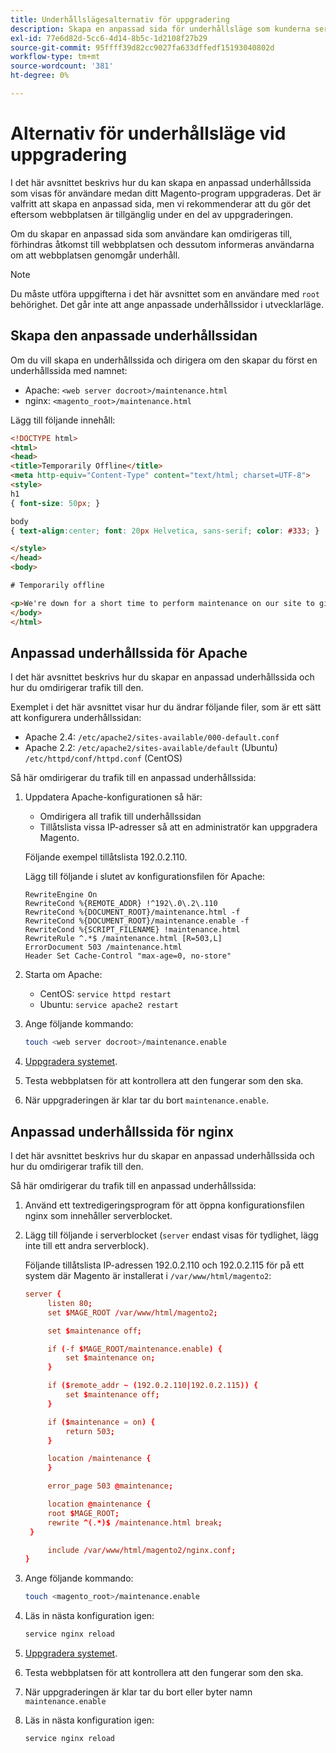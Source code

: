```yaml
---
title: Underhållslägesalternativ för uppgradering
description: Skapa en anpassad sida för underhållsläge som kunderna ser på Adobe Commerce eller Magento Open Source i butiken medan du utför en uppgradering.
exl-id: 77e6d82d-5cc6-4d14-8b5c-1d2108f27b29
source-git-commit: 95ffff39d82cc9027fa633dffedf15193040802d
workflow-type: tm+mt
source-wordcount: '381'
ht-degree: 0%

---
```


# Alternativ för underhållsläge vid uppgradering

I det här avsnittet beskrivs hur du kan skapa en anpassad underhållssida som visas för användare medan ditt Magento-program uppgraderas. Det är valfritt att skapa en anpassad sida, men vi rekommenderar att du gör det eftersom webbplatsen är tillgänglig under en del av uppgraderingen.

Om du skapar en anpassad sida som användare kan omdirigeras till, förhindras åtkomst till webbplatsen och dessutom informeras användarna om att webbplatsen genomgår underhåll.

>[!NOTE]
>
>Du måste utföra uppgifterna i det här avsnittet som en användare med `root` behörighet. Det går inte att ange anpassade underhållssidor i utvecklarläge.

## Skapa den anpassade underhållssidan

Om du vill skapa en underhållssida och dirigera om den skapar du först en underhållssida med namnet:

- Apache: `<web server docroot>/maintenance.html`
- nginx: `<magento_root>/maintenance.html`

Lägg till följande innehåll:

```html
<!DOCTYPE html>
<html>
<head>
<title>Temporarily Offline</title>
<meta http-equiv="Content-Type" content="text/html; charset=UTF-8">
<style>
h1
{ font-size: 50px; }

body
{ text-align:center; font: 20px Helvetica, sans-serif; color: #333; }

</style>
</head>
<body>

# Temporarily offline

<p>We're down for a short time to perform maintenance on our site to give you the best possible experience. Check back soon!</p>
</body>
</html>
```

## Anpassad underhållssida för Apache

I det här avsnittet beskrivs hur du skapar en anpassad underhållssida och hur du omdirigerar trafik till den.

Exemplet i det här avsnittet visar hur du ändrar följande filer, som är ett sätt att konfigurera underhållssidan:

- Apache 2.4: `/etc/apache2/sites-available/000-default.conf`
- Apache 2.2: `/etc/apache2/sites-available/default` (Ubuntu) `/etc/httpd/conf/httpd.conf` (CentOS)

Så här omdirigerar du trafik till en anpassad underhållssida:

1. Uppdatera Apache-konfigurationen så här:

   - Omdirigera all trafik till underhållssidan
   - Tillåtslista vissa IP-adresser så att en administratör kan uppgradera Magento.

   Följande exempel tillåtslista 192.0.2.110.

   Lägg till följande i slutet av konfigurationsfilen för Apache:

   ```terminal
   RewriteEngine On
   RewriteCond %{REMOTE_ADDR} !^192\.0\.2\.110
   RewriteCond %{DOCUMENT_ROOT}/maintenance.html -f
   RewriteCond %{DOCUMENT_ROOT}/maintenance.enable -f
   RewriteCond %{SCRIPT_FILENAME} !maintenance.html
   RewriteRule ^.*$ /maintenance.html [R=503,L]
   ErrorDocument 503 /maintenance.html
   Header Set Cache-Control "max-age=0, no-store"
   ```

1. Starta om Apache:

   - CentOS: `service httpd restart`
   - Ubuntu: `service apache2 restart`

1. Ange följande kommando:

   ```bash
   touch <web server docroot>/maintenance.enable
   ```

1. [Uppgradera systemet](../implementation/perform-upgrade.md).
1. Testa webbplatsen för att kontrollera att den fungerar som den ska.
1. När uppgraderingen är klar tar du bort `maintenance.enable`.

## Anpassad underhållssida för nginx

I det här avsnittet beskrivs hur du skapar en anpassad underhållssida och hur du omdirigerar trafik till den.

Så här omdirigerar du trafik till en anpassad underhållssida:

1. Använd ett textredigeringsprogram för att öppna konfigurationsfilen nginx som innehåller serverblocket.
1. Lägg till följande i serverblocket (`server` endast visas för tydlighet, lägg inte till ett andra serverblock).

   Följande tillåtslista IP-adressen 192.0.2.110 och 192.0.2.115 för på ett system där Magento är installerat i `/var/www/html/magento2`:

   ```conf
   server {
        listen 80;
        set $MAGE_ROOT /var/www/html/magento2;
   
        set $maintenance off;
   
        if (-f $MAGE_ROOT/maintenance.enable) {
            set $maintenance on;
        }
   
        if ($remote_addr ~ (192.0.2.110|192.0.2.115)) {
            set $maintenance off;
        }
   
        if ($maintenance = on) {
            return 503;
        }
   
        location /maintenance {
        }
   
        error_page 503 @maintenance;
   
        location @maintenance {
        root $MAGE_ROOT;
        rewrite ^(.*)$ /maintenance.html break;
    }
   
        include /var/www/html/magento2/nginx.conf;
   }
   ```

1. Ange följande kommando:

   ```bash
   touch <magento_root>/maintenance.enable
   ```

1. Läs in nästa konfiguration igen:

   ```bash
   service nginx reload
   ```

1. [Uppgradera systemet](../implementation/perform-upgrade.md).
1. Testa webbplatsen för att kontrollera att den fungerar som den ska.
1. När uppgraderingen är klar tar du bort eller byter namn `maintenance.enable`
1. Läs in nästa konfiguration igen:

   ```bash
   service nginx reload
   ```
